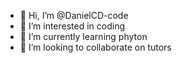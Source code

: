 - 👋 Hi, I’m @DanielCD-code
- 👀 I’m interested in coding 
- 🌱 I’m currently learning phyton 
- 💞️ I’m looking to collaborate on tutors


<!---
DanielCD-code/DanielCD-code is a ✨ special ✨ repository because its `README.md` (this file) appears on your GitHub profile.
You can click the Preview link to take a look at your changes.
--->
